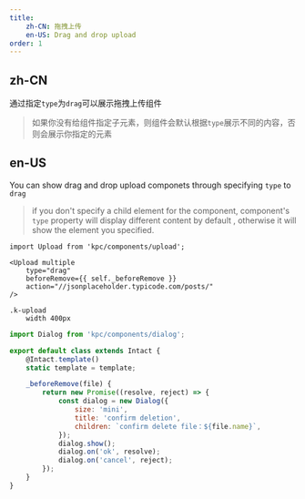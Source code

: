```yaml
---
title: 
    zh-CN: 拖拽上传
    en-US: Drag and drop upload
order: 1
---
```

## zh-CN

通过指定`type`为`drag`可以展示拖拽上传组件

> 如果你没有给组件指定子元素，则组件会默认根据`type`展示不同的内容，否则会展示你指定的元素

## en-US

You can show drag and drop upload componets through specifying  `type` to `drag`

> if you don't specify a child element for the component, component's `type` property will display different content by default , otherwise it will show the element you specified.

```vdt
import Upload from 'kpc/components/upload';

<Upload multiple
    type="drag"
    beforeRemove={{ self._beforeRemove }}
    action="//jsonplaceholder.typicode.com/posts/"
/>
```

```styl
.k-upload
    width 400px
```

```js
import Dialog from 'kpc/components/dialog';

export default class extends Intact {
    @Intact.template()
    static template = template;

    _beforeRemove(file) {
        return new Promise((resolve, reject) => {
            const dialog = new Dialog({
                size: 'mini',
                title: 'confirm deletion',
                children: `confirm delete file：${file.name}`, 
            });
            dialog.show();
            dialog.on('ok', resolve);
            dialog.on('cancel', reject);
        });
    }
}
```
